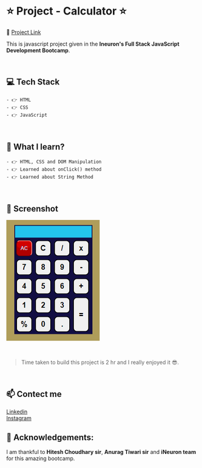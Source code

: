# ⭐ Project - Calculator ⭐
🔗 [Project Link](https://vishal-kumaar.github.io/calculator/ "Click me") <br>

This is javascript project given in the **Ineuron's Full Stack JavaScript Development Bootcamp**.


<br>

## 💻 Tech Stack

    - 👉 HTML
    - 👉 CSS
    - 👉 JavaScript

<br>

## 📌 What I learn?

    - 👉 HTML, CSS and DOM Manipulation
    - 👉 Learned about onClick() method
    - 👉 Learned about String Method

<br>

## 📸 Screenshot

![ScreenShot](screenshot.PNG)

<br>

> Time taken to build this project is 2 hr and I really enjoyed it 😎.

<br>

## 📫 Contect me

[Linkedin](https://www.linkedin.com/in/vishal-kumar-909758228/) <br>
[Instagram](https://www.instagram.com/_vishal.kumar07/?next=%2F)

## 🙌 Acknowledgements:

I am thankful to **Hitesh Choudhary sir**, **Anurag Tiwari sir** and **iNeuron team** for this amazing bootcamp.
